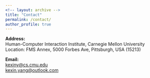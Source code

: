 ```yaml
---
<!-- layout: archive -->
title: "Contact"
permalink: /contact/
author_profile: true
---
```


**Address:**<br>
Human-Computer Interaction Institute, Carnegie Mellon University<br>
Location: FMS Annex, 5000 Forbes Ave, Pittsburgh, USA (15213)

**Email:**<br>
kexiny@cs.cmu.edu<br>
kexin.yang@outlook.com<br>

